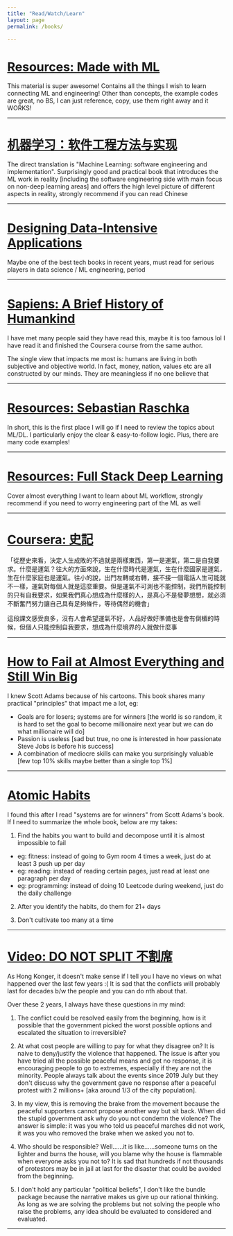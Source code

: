 ```yaml
---
title: "Read/Watch/Learn"
layout: page
permalink: /books/

---
```

# [Resources: Made with ML](https://madewithml.com/)

This material is super awesome! Contains all the things I wish to learn connecting ML and engineering! Other than concepts, the example codes are great, no BS, I can just reference, copy, use them right away and it WORKS!

---

# [机器学习：软件工程方法与实现](https://www.amazon.com/%E6%9C%BA%E5%99%A8%E5%AD%A6%E4%B9%A0%EF%BC%9A%E8%BD%AF%E4%BB%B6%E5%B7%A5%E7%A8%8B%E6%96%B9%E6%B3%95%E4%B8%8E%E5%AE%9E%E7%8E%B0%EF%BC%88%E5%A4%A7%E5%9E%8B%E9%87%91%E8%9E%8D%E9%9B%86%E5%9B%A2%E4%B8%93%E5%AE%B6%E6%92%B0%E5%86%99%EF%BC%8C%E6%8F%90%E4%BE%9B%E9%AB%98%E8%B4%A8%E9%87%8F%E4%BB%A3%E7%A0%81%E8%AE%BE%E8%AE%A1%E5%92%8C%E5%B7%A5%E4%B8%9A%E5%BA%94%E7%94%A8%E6%A1%86%E6%9E%B6%EF%BC%89-%E6%99%BA%E8%83%BD%E7%B3%BB%E7%BB%9F%E4%B8%8E%E6%8A%80%E6%9C%AF%E4%B8%9B%E4%B9%A6-Chinese-%E5%BC%A0%E6%98%A5%E5%BC%BA-ebook/dp/B08PD77SK4)

The direct translation is "Machine Learning: software engineering and implementation". Surprisingly good and practical book that introduces the ML work in reality [including the software engineering side with main focus on non-deep learning areas] and offers the high level picture of different aspects in reality, strongly recommend if you can read Chinese

---
# [Designing Data-Intensive Applications](https://www.amazon.com/Designing-Data-Intensive-Applications-Reliable-Maintainable/dp/1449373321)

Maybe one of the best tech books in recent years, must read for serious players in data science / ML engineering, period

---

# [Sapiens: A Brief History of Humankind](https://www.amazon.com/Sapiens-Humankind-Yuval-Noah-Harari-ebook/dp/B00ICN066A)

I have met many people said they have read this, maybe it is too famous lol I have read it and finished the Coursera course from the same author.

The single view that impacts me most is: humans are living in both subjective and objective world. In fact, money, nation, values etc are all constructed by our minds. They are meaningless if no one believe that

---

# [Resources: Sebastian Raschka](https://sebastianraschka.com/resources.html)

In short, this is the first place I will go if I need to review the topics about ML/DL. I particularly enjoy the clear & easy-to-follow logic. Plus, there are many code examples!

---

# [Resources: Full Stack Deep Learning](https://fullstackdeeplearning.com/spring2021/)

Cover almost everything I want to learn about ML workflow, strongly recommend if you need to worry engineering part of the ML as well

---

# [Coursera: 史記](https://www.coursera.org/learn/shiji)

「從歷史來看，決定人生成敗的不過就是兩樣東西，第一是運氣，第二是自我要求。什麼是運氣？往大的方面來說，生在什麼時代是運氣，生在什麼國家是運氣，生在什麼家庭也是運氣。往小的說，出門左轉或右轉，接不接一個電話人生可能就不一樣，運氣對每個人就是這麼重要。但是運氣不可測也不能控制，我們所能控制的只有自我要求，如果我們真心想成為什麼樣的人，是真心不是發夢想想，就必須不斷奮鬥努力讓自己具有足夠條件，等待偶然的機會」

這段課文感受良多，沒有人會希望運氣不好，人品好做好準備也是會有倒楣的時候，但個人只能控制自我要求，想成為什麼境界的人就做什麼事

---

# [How to Fail at Almost Everything and Still Win Big](https://www.amazon.com/How-Fail-Almost-Everything-Still-ebook/dp/B00COOFBA4)

I knew Scott Adams because of his cartoons. This book shares many practical "principles" that impact me a lot, eg:
- Goals are for losers; systems are for winners [the world is so random, it is hard to set the goal to become millionaire next year but we can do what millionaire will do]
- Passion is useless [sad but true, no one is interested in how passionate Steve Jobs is before his success]
- A combination of mediocre skills can make you surprisingly valuable [few top 10% skills maybe better than a single top 1%]

---

# [Atomic Habits](https://www.amazon.com/Atomic-Habits-Proven-Build-Break/dp/0735211299)

I found this after I read "systems are for winners" from Scott Adams's book. If I need to summarize the whole book, below are my takes:

1. Find the habits you want to build and decompose until it is almost impossible to fail
- eg: fitness: instead of going to Gym room 4 times a week, just do at least 3 push up per day
- eg: reading: instead of reading certain pages, just read at least one paragraph per day
- eg: programming: instead of doing 10 Leetcode during weekend, just do the daily challenge

2. After you identify the habits, do them for 21+ days

3. Don't cultivate too many at a time

---

# [Video: DO NOT SPLIT 不割席](https://vimeo.com/504381953)

As Hong Konger, it doesn't make sense if I tell you I have no views on what happened over the last few years :( It is sad that the conflicts will probably last for decades b/w the people and you can do nth about that.

Over these 2 years, I always have these questions in my mind:
1. The conflict could be resolved easily from the beginning, how is it possible that the government picked the worst possible options and escalated the situation to irreversible?

2. At what cost people are willing to pay for what they disagree on? It is naive to deny/justify the violence that happened. The issue is after you have tried all the possible peaceful means and got no response, it is encouraging people to go to extremes, especially if they are not the minority. People always talk about the events since 2019 July but they don't discuss why the government gave no response after a peaceful protest with 2 millions+ [aka around 1/3 of the city population].

3. In my view, this is removing the brake from the movement because the peaceful supporters cannot propose another way but sit back. When did the stupid government ask why do you not condemn the violence? The answer is simple: it was you who told us peaceful marches did not work, it was you who removed the brake when we asked you not to.

4. Who should be responsible? Well......it is like......someone turns on the lighter and burns the house, will you blame why the house is flammable when everyone asks you not to? It is sad that hundreds if not thousands of protestors may be in jail at last for the disaster that could be avoided from the beginning.

5. I don't hold any particular "political beliefs", I don't like the bundle package because the narrative makes us give up our rational thinking. As long as we are solving the problems but not solving the people who raise the problems, any idea should be evaluated to considered and evaluated.

---
